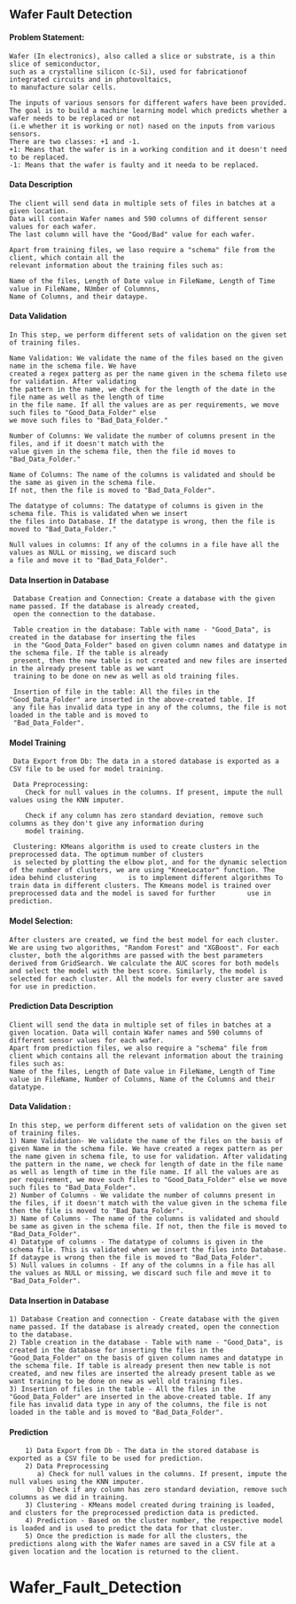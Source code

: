 ## Wafer Fault Detection

#### Problem Statement:
    
    Wafer (In electronics), also called a slice or substrate, is a thin slice of semiconductor,
    such as a crystalline silicon (c-Si), used for fabricationof integrated circuits and in photovoltaics,
    to manufacture solar cells.
    
    The inputs of various sensors for different wafers have been provided.
    The goal is to build a machine learning model which predicts whether a wafer needs to be replaced or not
    (i.e whether it is working or not) nased on the inputs from various sensors.
    There are two classes: +1 and -1.
    +1: Means that the wafer is in a working condition and it doesn't need to be replaced.
    -1: Means that the wafer is faulty and it needa to be replaced.
    
#### Data Description
    
    The client will send data in multiple sets of files in batches at a given location.
    Data will contain Wafer names and 590 columns of different sensor values for each wafer.
    The last column will have the "Good/Bad" value for each wafer.
    
    Apart from training files, we laso require a "schema" file from the client, which contain all the
    relevant information about the training files such as:
    
    Name of the files, Length of Date value in FileName, Length of Time value in FileName, NUmber of Columnns, 
    Name of Columns, and their dataype.
    
#### Data Validation
    
    In This step, we perform different sets of validation on the given set of training files.
    
    Name Validation: We validate the name of the files based on the given name in the schema file. We have 
    created a regex patterg as per the name given in the schema fileto use for validation. After validating 
    the pattern in the name, we check for the length of the date in the file name as well as the length of time 
    in the file name. If all the values are as per requirements, we move such files to "Good_Data_Folder" else
    we move such files to "Bad_Data_Folder."
    
    Number of Columns: We validate the number of columns present in the files, and if it doesn't match with the
    value given in the schema file, then the file id moves to "Bad_Data_Folder."
    
    Name of Columns: The name of the columns is validated and should be the same as given in the schema file. 
    If not, then the file is moved to "Bad_Data_Folder".
    
    The datatype of columns: The datatype of columns is given in the schema file. This is validated when we insert
    the files into Database. If the datatype is wrong, then the file is moved to "Bad_Data_Folder."
    
    Null values in columns: If any of the columns in a file have all the values as NULL or missing, we discard such
    a file and move it to "Bad_Data_Folder".
    
#### Data Insertion in Database
     
     Database Creation and Connection: Create a database with the given name passed. If the database is already created,
     open the connection to the database.
     
     Table creation in the database: Table with name - "Good_Data", is created in the database for inserting the files 
     in the "Good_Data_Folder" based on given column names and datatype in the schema file. If the table is already
     present, then the new table is not created and new files are inserted in the already present table as we want 
     training to be done on new as well as old training files.
     
     Insertion of file in the table: All the files in the "Good_Data_Folder" are inserted in the above-created table. If
     any file has invalid data type in any of the columns, the file is not loaded in the table and is moved to 
     "Bad_Data_Folder".
     
#### Model Training
    
     Data Export from Db: The data in a stored database is exported as a CSV file to be used for model training.
     
     Data Preprocessing: 
        Check for null values in the columns. If present, impute the null values using the KNN imputer.
        
        Check if any column has zero standard deviation, remove such columns as they don't give any information during 
        model training.
        
     Clustering: KMeans algorithm is used to create clusters in the preprocessed data. The optimum number of clusters 
     is selected by plotting the elbow plot, and for the dynamic selection of the number of clusters, we are using "KneeLocator" function. The idea behind clustering        is to implement different algorithms To train data in different clusters. The Kmeans model is trained over preprocessed data and the model is saved for further        use in prediction.
     
 #### Model Selection:
 
    After clusters are created, we find the best model for each cluster. We are using two algorithms, "Random Forest" and "XGBoost". For each cluster, both the algorithms are passed with the best parameters derived from GridSearch. We calculate the AUC scores for both models and select the model with the best score. Similarly, the model is selected for each cluster. All the models for every cluster are saved for use in prediction.
 
 
 
 
#### Prediction Data Description

    Client will send the data in multiple set of files in batches at a given location. Data will contain Wafer names and 590 columns of different sensor values for each wafer. 
    Apart from prediction files, we also require a "schema" file from client which contains all the relevant information about the training files such as:
    Name of the files, Length of Date value in FileName, Length of Time value in FileName, Number of Columns, Name of the Columns and their datatype.
    
    
#### Data Validation :

    In this step, we perform different sets of validation on the given set of training files.  
    1) Name Validation- We validate the name of the files on the basis of given Name in the schema file. We have created a regex pattern as per the name given in schema file, to use for validation. After validating the pattern in the name, we check for length of date in the file name as well as length of time in the file name. If all the values are as per requirement, we move such files to "Good_Data_Folder" else we move such files to "Bad_Data_Folder". 
    2) Number of Columns - We validate the number of columns present in the files, if it doesn't match with the value given in the schema file then the file is moved to "Bad_Data_Folder". 
    3) Name of Columns - The name of the columns is validated and should be same as given in the schema file. If not, then the file is moved to "Bad_Data_Folder". 
    4) Datatype of columns - The datatype of columns is given in the schema file. This is validated when we insert the files into Database. If dataype is wrong then the file is moved to "Bad_Data_Folder". 
    5) Null values in columns - If any of the columns in a file has all the values as NULL or missing, we discard such file and move it to "Bad_Data_Folder".  
    
#### Data Insertion in Database 

    1) Database Creation and connection - Create database with the given name passed. If the database is already created, open the connection to the database. 
    2) Table creation in the database - Table with name - "Good_Data", is created in the database for inserting the files in the "Good_Data_Folder" on the basis of given column names and datatype in the schema file. If table is already present then new table is not created, and new files are inserted the already present table as we want training to be done on new as well old training files.     
    3) Insertion of files in the table - All the files in the "Good_Data_Folder" are inserted in the above-created table. If any file has invalid data type in any of the columns, the file is not loaded in the table and is moved to "Bad_Data_Folder".


#### Prediction 

        1) Data Export from Db - The data in the stored database is exported as a CSV file to be used for prediction.
        2) Data Preprocessing    
           a) Check for null values in the columns. If present, impute the null values using the KNN imputer.
           b) Check if any column has zero standard deviation, remove such columns as we did in training.
        3) Clustering - KMeans model created during training is loaded, and clusters for the preprocessed prediction data is predicted.
        4) Prediction - Based on the cluster number, the respective model is loaded and is used to predict the data for that cluster.
        5) Once the prediction is made for all the clusters, the predictions along with the Wafer names are saved in a CSV file at a given location and the location is returned to the client.




    
    
    
    
    
    
    
    
    
    
    
    
    
    
    
    
    
    
    
    
     
    
     
    
# Wafer_Fault_Detection
